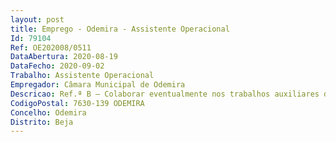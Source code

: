 ```yaml
--- 
layout: post
title: Emprego - Odemira - Assistente Operacional
Id: 79104
Ref: OE202008/0511
DataAbertura: 2020-08-19
DataFecho: 2020-09-02
Trabalho: Assistente Operacional
Empregador: Câmara Municipal de Odemira
Descricao: Ref.ª B – Colaborar eventualmente nos trabalhos auxiliares de carga e descarga de materiais e equipamentos  Realizar tarefas de arrumação e distribuição  Executar outras tarefas simples, não especificadas, de caráter manual e exigindo, principalmente esforço físico e conhecimentos práticos  Limpar valetas, compor bermas, desobstruir aquedutos e sistemas de drenagem de águas pluviais  Varredura e limpeza de ruas  Remoção de lixos  Auxiliar os serviços em geral nas obras por administração direta. Pequenos trabalhos de construção civil em edifícios municipais e em espaços públicos, aplicação de pequenos troços de lancil e preenchimento de falhas em passeios e execução de pequenas reparações em muros.
CodigoPostal: 7630-139 ODEMIRA
Concelho: Odemira
Distrito: Beja
--- 
```


